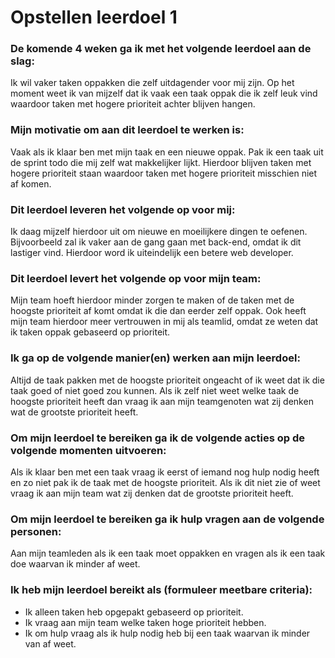 # Opstellen leerdoel 1

### De komende 4 weken ga ik met het volgende leerdoel aan de slag: 

Ik wil vaker taken oppakken die zelf uitdagender voor mij zijn. Op het moment weet ik van mijzelf dat ik vaak een taak oppak die ik zelf leuk vind waardoor taken met hogere prioriteit achter blijven hangen.

### Mijn motivatie om aan dit leerdoel te werken is:

Vaak als ik klaar ben met mijn taak en een nieuwe oppak. Pak ik een taak uit de sprint todo die mij zelf wat makkelijker lijkt. Hierdoor blijven taken met hogere prioriteit staan waardoor taken met hogere prioriteit misschien niet af komen.

### Dit leerdoel leveren het volgende op voor mij:

Ik daag mijzelf hierdoor uit om nieuwe en moeilijkere dingen te oefenen. Bijvoorbeeld zal ik vaker aan de gang gaan met back-end, omdat ik dit lastiger vind. Hierdoor word ik uiteindelijk een betere web developer.

### Dit leerdoel levert het volgende op voor mijn team:

Mijn team hoeft hierdoor minder zorgen te maken of de taken met de hoogste prioriteit af komt omdat ik die dan eerder zelf oppak. Ook heeft mijn team hierdoor meer vertrouwen in mij als teamlid, omdat ze weten dat ik taken oppak gebaseerd op prioriteit.

### Ik ga op de volgende manier(en) werken aan mijn leerdoel:

Altijd de taak pakken met de hoogste prioriteit ongeacht of ik weet dat ik die taak goed of niet goed zou kunnen. Als ik zelf niet weet welke taak de hoogste prioriteit heeft dan vraag ik aan mijn teamgenoten wat zij denken wat de grootste prioriteit heeft.

### Om mijn leerdoel te bereiken ga ik de volgende acties op de volgende momenten uitvoeren:

Als ik klaar ben met een taak vraag ik eerst of iemand nog hulp nodig heeft en zo niet pak ik de taak met de hoogste prioriteit. Als ik dit niet zie of weet vraag ik aan mijn team wat zij denken dat de grootste prioriteit heeft.

### Om mijn leerdoel te bereiken ga ik hulp vragen aan de volgende personen:

Aan mijn teamleden als ik een taak moet oppakken en vragen als ik een taak doe waarvan ik minder af weet.

### Ik heb mijn leerdoel bereikt als (formuleer meetbare criteria):

- Ik alleen taken heb opgepakt gebaseerd op prioriteit.
- Ik vraag aan mijn team welke taken hoge prioriteit hebben.
- Ik om hulp vraag als ik hulp nodig heb bij een taak waarvan ik minder van af weet.